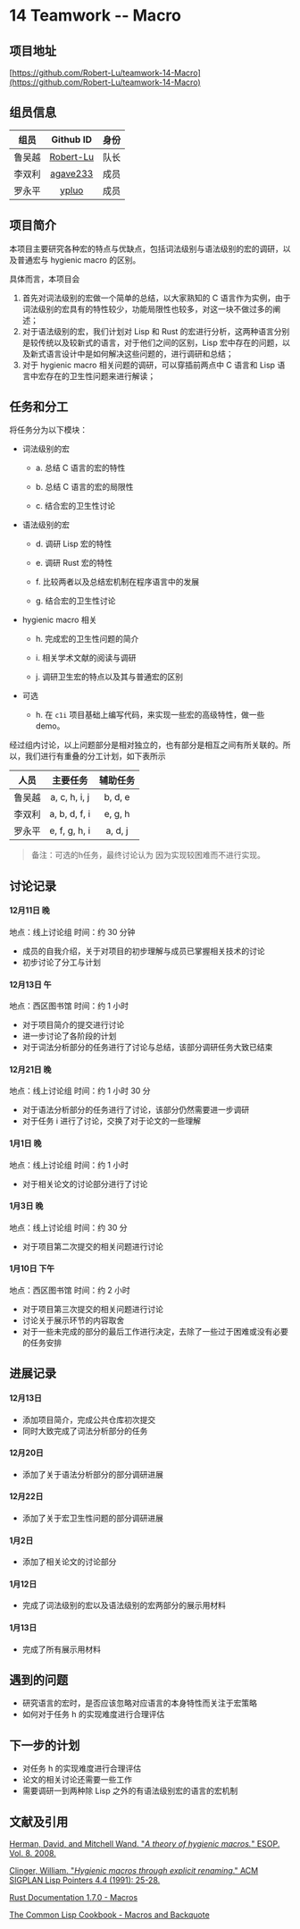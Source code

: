 # 14 Teamwork -- Macro

## 项目地址 
[https://github.com/Robert-Lu/teamwork-14-Macro](https://github.com/Robert-Lu/teamwork-14-Macro)

## 组员信息

|  组员  |                Github ID                 |  身份  |
| :--: | :--------------------------------------: | :--: |
| 鲁吴越  | [Robert-Lu](https://github.com/Robert-Lu) |  队长  |
| 李双利  | [agave233](https://github.com/agave233)  |  成员  |
| 罗永平  |    [ypluo](https://github.com/ypluo)     |  成员  |



## 项目简介

本项目主要研究各种宏的特点与优缺点，包括词法级别与语法级别的宏的调研，以及普通宏与 hygienic macro 的区别。

具体而言，本项目会

1. 首先对词法级别的宏做一个简单的总结，以大家熟知的 C 语言作为实例，由于词法级别的宏具有的特性较少，功能局限性也较多，对这一块不做过多的阐述；
2. 对于语法级别的宏，我们计划对 Lisp 和 Rust 的宏进行分析，这两种语言分别是较传统以及较新式的语言，对于他们之间的区别，Lisp 宏中存在的问题，以及新式语言设计中是如何解决这些问题的，进行调研和总结；
3. 对于 hygienic macro 相关问题的调研，可以穿插前两点中 C 语言和 Lisp 语言中宏存在的卫生性问题来进行解读；

## 任务和分工

将任务分为以下模块：

* 词法级别的宏 

  * a. 总结 C 语言的宏的特性 

  * b. 总结 C 语言的宏的局限性

  * c. 结合宏的卫生性讨论

* 语法级别的宏

  * d. 调研 Lisp 宏的特性

  * e. 调研 Rust 宏的特性

  * f. 比较两者以及总结宏机制在程序语言中的发展

  * g. 结合宏的卫生性讨论

* hygienic macro 相关

  * h. 完成宏的卫生性问题的简介

  * i. 相关学术文献的阅读与调研

  * j. 调研卫生宏的特点以及其与普通宏的区别

* 可选

  * h. 在 `c1i` 项目基础上编写代码，来实现一些宏的高级特性，做一些 demo。

经过组内讨论，以上问题部分是相对独立的，也有部分是相互之间有所关联的。所以，我们进行有重叠的分工计划，如下表所示

|  人员  |     主要任务      |  辅助任务   |
| :--: | :-----------: | :-----: |
| 鲁吴越  | a, c, h, i, j | b, d, e |
| 李双利  | a, b, d, f, i | e, g, h |
| 罗永平  | e, f, g, h, i | a, d, j |

> 备注：可选的h任务，最终讨论认为 因为实现较困难而不进行实现。

## 讨论记录

#### 12月11日 晚

地点：线上讨论组
时间：约 30 分钟
* 成员的自我介绍，关于对项目的初步理解与成员已掌握相关技术的讨论
* 初步讨论了分工与计划

#### 12月13日 午

地点：西区图书馆
时间：约 1 小时
* 对于项目简介的提交进行讨论
* 进一步讨论了各阶段的计划
* 对于词法分析部分的任务进行了讨论与总结，该部分调研任务大致已结束

#### 12月21日 晚

地点：线上讨论组
时间：约 1 小时 30 分
* 对于语法分析部分的任务进行了讨论，该部分仍然需要进一步调研
* 对于任务 i 进行了讨论，交换了对于论文的一些理解

#### 1月1日 晚

地点：线上讨论组
时间：约 1 小时
* 对于相关论文的讨论部分进行了讨论

#### 1月3日 晚

地点：线上讨论组
时间：约 30 分

- 对于项目第二次提交的相关问题进行讨论

#### 1月10日 下午

地点：西区图书馆
时间：约 2 小时

- 对于项目第三次提交的相关问题进行讨论
- 讨论关于展示环节的内容取舍
- 对于一些未完成的部分的最后工作进行决定，去除了一些过于困难或没有必要的任务安排

## 进展记录

#### 12月13日

* 添加项目简介，完成公共仓库初次提交
* 同时大致完成了词法分析部分的任务

#### 12月20日

* 添加了关于语法分析部分的部分调研进展

#### 12月22日

* 添加了关于宏卫生性问题的部分调研进展

#### 1月2日

* 添加了相关论文的讨论部分

#### 1月12日 

* 完成了词法级别的宏以及语法级别的宏两部分的展示用材料

#### 1月13日

* 完成了所有展示用材料

## 遇到的问题

* 研究语言的宏时，是否应该忽略对应语言的本身特性而关注于宏策略
* 如何对于任务 h 的实现难度进行合理评估

## 下一步的计划

* 对任务 h 的实现难度进行合理评估
* 论文的相关讨论还需要一些工作
* 需要调研一到两种除 Lisp 之外的有语法级别宏的语言的宏机制

## 文献及引用

[Herman, David, and Mitchell Wand. "*A theory of hygienic macros.*" ESOP. Vol. 8. 2008.](http://www.ccs.neu.edu/home/dherman/research/papers/esop08-hygiene.pdf)

[Clinger, William. "*Hygienic macros through explicit renaming*." ACM SIGPLAN Lisp Pointers 4.4 (1991): 25-28.](https://dl.acm.org/citation.cfm?id=1317269)

[Rust Documentation 1.7.0 - Macros](https://doc.rust-lang.org/1.7.0/book/macros.html)

[The Common Lisp Cookbook - Macros and Backquote](http://cl-cookbook.sourceforge.net/macros.html)